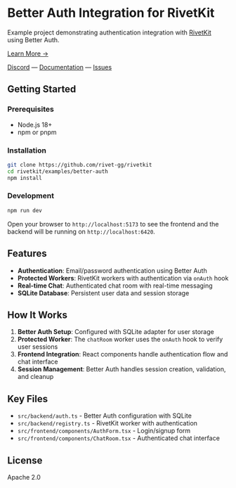 # Better Auth Integration for RivetKit

Example project demonstrating authentication integration with [RivetKit](https://rivetkit.org) using Better Auth.

[Learn More →](https://github.com/rivet-gg/rivetkit)

[Discord](https://rivet.gg/discord) — [Documentation](https://rivetkit.org) — [Issues](https://github.com/rivet-gg/rivetkit/issues)

## Getting Started

### Prerequisites

- Node.js 18+
- npm or pnpm

### Installation

```sh
git clone https://github.com/rivet-gg/rivetkit
cd rivetkit/examples/better-auth
npm install
```

### Development

```sh
npm run dev
```

Open your browser to `http://localhost:5173` to see the frontend and the backend will be running on `http://localhost:6420`.

## Features

- **Authentication**: Email/password authentication using Better Auth
- **Protected Workers**: RivetKit workers with authentication via `onAuth` hook
- **Real-time Chat**: Authenticated chat room with real-time messaging
- **SQLite Database**: Persistent user data and session storage

## How It Works

1. **Better Auth Setup**: Configured with SQLite adapter for user storage
2. **Protected Worker**: The `chatRoom` worker uses the `onAuth` hook to verify user sessions
3. **Frontend Integration**: React components handle authentication flow and chat interface
4. **Session Management**: Better Auth handles session creation, validation, and cleanup

## Key Files

- `src/backend/auth.ts` - Better Auth configuration with SQLite
- `src/backend/registry.ts` - RivetKit worker with authentication
- `src/frontend/components/AuthForm.tsx` - Login/signup form
- `src/frontend/components/ChatRoom.tsx` - Authenticated chat interface

## License

Apache 2.0